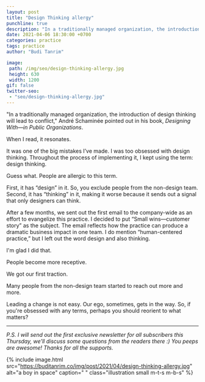 ```yaml
---
layout: post
title: "Design Thinking allergy"
punchline: true
description: "In a traditionally managed organization, the introduction of design thinking will lead to conflict."
date: 2021-04-06 18:30:00 +0700
categories: practice
tags: practice
author: "Budi Tanrim"

image:
 path: /img/seo/design-thinking-allergy.jpg
 height: 630
 width: 1200
gif: false
twitter-seo: 
 - "seo/design-thinking-allergy.jpg"
---
```


"In a traditionally managed organization, the introduction of design thinking will lead to conflict," André Schaminée pointed out in his book, _Designing With—in Public Organizations_.

When I read, it resonates.

It was one of the big mistakes I’ve made. I was too obsessed with design thinking. Throughout the process of implementing it, I kept using the term: design thinking.

Guess what. People are allergic to this term. 

First, it has “design” in it. So, you exclude people from the non-design team. Second, it has “thinking” in it, making it worse because it sends out a signal that only designers can think.

After a few months, we sent out the first email to the company-wide as an effort to evangelize this practice. I decided to put “Small wins—customer story” as the subject. The email reflects how the practice can produce a dramatic business impact in one team. I do mention “human-centered practice,” but I left out the word design and also thinking.

I'm glad I did that.

People become more receptive. 

We got our first traction.

Many people from the non-design team started to reach out more and more. 

Leading a change is not easy. Our ego, sometimes, gets in the way. So, if you're obsessed with any terms, perhaps you should reorient to what matters?

---

_P.S. I will send out the first exclusive newsletter for all subscribers this Thursday, we'll discuss some questions from the readers there :) You peeps are awesome! Thanks for all the supports._

{% include image.html 
src="https://buditanrim.co/img/post/2021/04/design-thinking-allergy.jpg" 
alt="a boy in space" 
caption=" "
class="illustration small m-t-s m-b-s" %}


